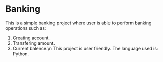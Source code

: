 # Banking
This is a simple banking project where user is able to perform banking operations such as:
1. Creating account.
2. Transfering amount.
3. Current balence.\n
This project is user friendly.
The language used is: Python.
